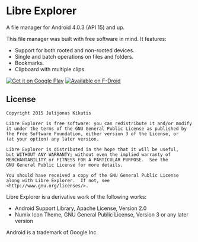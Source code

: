 # Libre Explorer

A file manager for Android 4.0.3 (API 15) and up.

This file manager was built with free software in mind. It features:

* Support for both rooted and non-rooted devices.
* Single and batch operations on files and folders.
* Bookmarks.
* Clipboard with multiple clips.

[![Get it on Google Play](https://play.google.com/intl/en_us/badges/images/generic/en_badge_web_generic.png)](https://play.google.com/store/apps/details?id=lt.kikutis.libreexplorer)
[![Available on F-Droid](https://f-droid.org/badge/get-it-on.png)](https://f-droid.org/repository/browse/?fdid=lt.kikutis.libreexplorer)

## License

    Copyright 2015 Julijonas Kikutis

    Libre Explorer is free software: you can redistribute it and/or modify
    it under the terms of the GNU General Public License as published by
    the Free Software Foundation, either version 3 of the License, or
    (at your option) any later version.
    
    Libre Explorer is distributed in the hope that it will be useful,
    but WITHOUT ANY WARRANTY; without even the implied warranty of
    MERCHANTABILITY or FITNESS FOR A PARTICULAR PURPOSE.  See the
    GNU General Public License for more details.
    
    You should have received a copy of the GNU General Public License
    along with Libre Explorer.  If not, see <http://www.gnu.org/licenses/>.

Libre Explorer is a derivative work of the following works:

* Android Support Library, Apache License, Version 2.0
* Numix Icon Theme, GNU General Public License, Version 3 or any later version

Android is a trademark of Google Inc.
